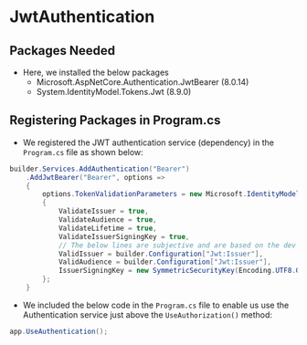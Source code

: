 # JwtAuthentication 

## Packages Needed
- Here, we installed the below packages
    - Microsoft.AspNetCore.Authentication.JwtBearer (8.0.14)
    - System.IdentityModel.Tokens.Jwt (8.9.0)

## Registering Packages in Program.cs
- We registered the JWT authentication service (dependency) in the `Program.cs` file as shown below:
```csharp
builder.Services.AddAuthentication("Bearer")
    .AddJwtBearer("Bearer", options =>
    {
        options.TokenValidationParameters = new Microsoft.IdentityModel.Tokens.TokenValidationParameters
        {
            ValidateIssuer = true,
            ValidateAudience = true,
            ValidateLifetime = true,
            ValidateIssuerSigningKey = true,
            // The below lines are subjective and are based on the dev's configuration
            ValidIssuer = builder.Configuration["Jwt:Issuer"],
            ValidAudience = builder.Configuration["Jwt:Issuer"],
            IssuerSigningKey = new SymmetricSecurityKey(Encoding.UTF8.GetBytes(builder.Configuration["Jwt:Key"]))
        };
    }
```


- We included the below code in the `Program.cs` file to enable us use the Authentication service just above the `UseAuthorization()` method:
```csharp
app.UseAuthentication();
```